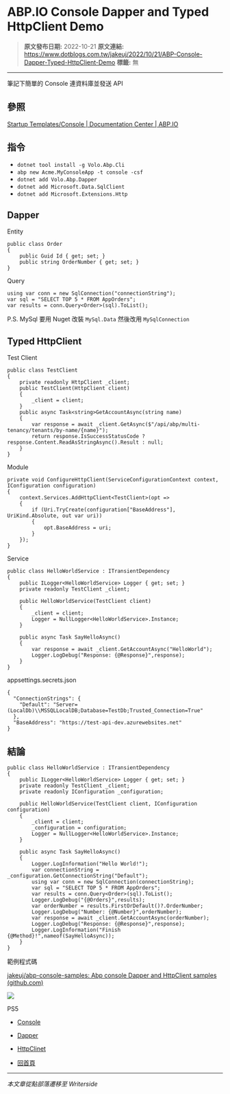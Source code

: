 # ABP.IO Console Dapper and Typed HttpClient Demo

> **原文發布日期:** 2022-10-21
> **原文連結:** https://www.dotblogs.com.tw/jakeuj/2022/10/21/ABP-Console-Dapper-Typed-HttpClient-Demo
> **標籤:** 無

---

筆記下簡單的 Console 連資料庫並發送 API

## 參照

[Startup Templates/Console | Documentation Center | ABP.IO](https://docs.abp.io/en/abp/latest/Startup-Templates/Console)

## 指令

* `dotnet tool install -g Volo.Abp.Cli`
* `abp new Acme.MyConsoleApp -t console -csf`
* `dotnet add Volo.Abp.Dapper`
* `dotnet add Microsoft.Data.SqlClient`
* `dotnet add Microsoft.Extensions.Http`

## Dapper

Entity

```
public class Order
{
    public Guid Id { get; set; }
    public string OrderNumber { get; set; }
}
```

Query

```
using var conn = new SqlConnection("connectionString");
var sql = "SELECT TOP 5 * FROM AppOrders";
var results = conn.Query<Order>(sql).ToList();
```

P.S. MySql 要用 Nuget 改裝 `MySql.Data` 然後改用 `MySqlConnection`

## Typed HttpClient

Test Client

```
public class TestClient
{
    private readonly HttpClient _client;
    public TestClient(HttpClient client)
    {
        _client = client;
    }
    public async Task<string>GetAccountAsync(string name)
    {
        var response = await _client.GetAsync($"/api/abp/multi-tenancy/tenants/by-name/{name}");
        return response.IsSuccessStatusCode ? response.Content.ReadAsStringAsync().Result : null;
    }
}
```

Module

```
private void ConfigureHttpClient(ServiceConfigurationContext context, IConfiguration configuration)
{
    context.Services.AddHttpClient<TestClient>(opt =>
    {
        if (Uri.TryCreate(configuration["BaseAddress"], UriKind.Absolute, out var uri))
        {
            opt.BaseAddress = uri;
        }
    });
}
```

Service

```
public class HelloWorldService : ITransientDependency
{
    public ILogger<HelloWorldService> Logger { get; set; }
    private readonly TestClient _client;

    public HelloWorldService(TestClient client)
    {
        _client = client;
        Logger = NullLogger<HelloWorldService>.Instance;
    }

    public async Task SayHelloAsync()
    {
        var response = await _client.GetAccountAsync("HelloWorld");
        Logger.LogDebug("Response: {@Response}",response);
    }
}
```

appsettings.secrets.json

```
{
  "ConnectionStrings": {
    "Default": "Server=(LocalDb)\\MSSQLLocalDB;Database=TestDb;Trusted_Connection=True"
  },
  "BaseAddress": "https://test-api-dev.azurewebsites.net"
}
```

## 結論

```
public class HelloWorldService : ITransientDependency
{
    public ILogger<HelloWorldService> Logger { get; set; }
    private readonly TestClient _client;
    private readonly IConfiguration _configuration;

    public HelloWorldService(TestClient client, IConfiguration configuration)
    {
        _client = client;
        _configuration = configuration;
        Logger = NullLogger<HelloWorldService>.Instance;
    }

    public async Task SayHelloAsync()
    {
        Logger.LogInformation("Hello World!");
        var connectionString = _configuration.GetConnectionString("Default");
        using var conn = new SqlConnection(connectionString);
        var sql = "SELECT TOP 5 * FROM AppOrders";
        var results = conn.Query<Order>(sql).ToList();
        Logger.LogDebug("{@Orders}",results);
        var orderNumber = results.FirstOrDefault()?.OrderNumber;
        Logger.LogDebug("Number: {@Number}",orderNumber);
        var response = await _client.GetAccountAsync(orderNumber);
        Logger.LogDebug("Response: {@Response}",response);
        Logger.LogInformation("Finish {@Method}!",nameof(SayHelloAsync));
    }
}
```

範例程式碼

[jakeuj/abp-console-samples: Abp console Dapper and HttpClient samples (github.com)](https://github.com/jakeuj/abp-console-samples)

![](https://card.psnprofiles.com/1/jakeuj.png)

PS5

* [Console](/jakeuj/Tags?qq=Console)
* [Dapper](/jakeuj/Tags?qq=Dapper)
* [HttpClinet](/jakeuj/Tags?qq=HttpClinet)

* [回首頁](/jakeuj)

---

*本文章從點部落遷移至 Writerside*
